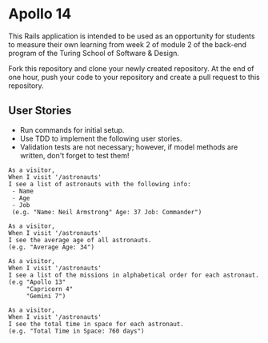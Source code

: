 # Apollo 14

This Rails application is intended to be used as an opportunity for students to measure their own learning from week 2 of module 2 of the back-end program of the Turing School of Software & Design.

Fork this repository and clone your newly created repository. At the end of one hour, push your code to your repository and create a pull request to this repository.

## User Stories
* Run commands for initial setup.
* Use TDD to implement the following user stories.
* Validation tests are not necessary; however, if model methods are written, don't forget to test them!

```
As a visitor,
When I visit '/astronauts'
I see a list of astronauts with the following info:
 - Name
 - Age
 - Job
 (e.g. "Name: Neil Armstrong" Age: 37 Job: Commander")
```

```
As a visitor,
When I visit '/astronauts'
I see the average age of all astronauts.
(e.g. "Average Age: 34")
```

```
As a visitor,
When I visit '/astronauts'
I see a list of the missions in alphabetical order for each astronaut.
(e.g "Apollo 13"
     "Capricorn 4"
     "Gemini 7")
```

```
As a visitor,
When I visit '/astronauts'
I see the total time in space for each astronaut.
(e.g. "Total Time in Space: 760 days")
```
